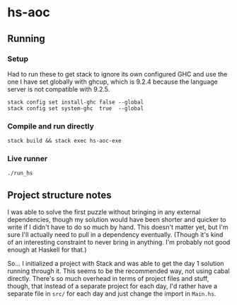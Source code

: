 # hs-aoc

## Running

### Setup

Had to run these to get stack to ignore its own configured GHC and use the one I
have set globally with ghcup, which is 9.2.4 because the language server is not
compatible with 9.2.5.

```
stack config set install-ghc false --global
stack config set system-ghc  true  --global
```

### Compile and run directly

```
stack build && stack exec hs-aoc-exe
```

### Live runner

```
./run_hs
```

## Project structure notes

I was able to solve the first puzzle without bringing in any external
dependencies, though my solution would have been shorter and quicker to write if
I didn't have to do so much by hand. This doesn't matter yet, but I'm sure I'll
actually need to pull in a dependency eventually. (Though it's kind of an
interesting constraint to never bring in anything. I'm probably not good enough
at Haskell for that.)

So... I initialized a project with Stack and was able to get the day 1 solution
running through it. This seems to be the recommended way, not using cabal
directly. There's so much overhead in terms of project files and stuff, though,
that instead of a separate project for each day, I'd rather have a separate file
in `src/` for each day and just change the import in `Main.hs`.
